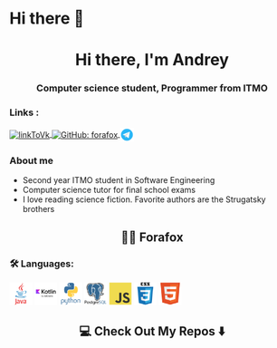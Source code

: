 # Hi there 👋

<div id="header" align="center">
 <h1>Hi there, I'm Andrey</h1>
 <h3>Computer science student, Programmer from ITMO</h3>
</div>

### Links : <span align="center">
<a href="https://vk.com/karapyzika">
 <img align="center" src="https://raw.githubusercontent.com/rahuldkjain/github-profile-readme-generator/master/src/images/icons/Social/vk.svg" alt="linkToVk" height="25" widht="20"/>
</a>
<a href="https://github.com/forafox">
 <img align="center" src="https://raw.githubusercontent.com/rahuldkjain/github-profile-readme-generator/master/src/images/icons/Social/github.svg" alt="GitHub: forafox" height="25" widht="20"/>
</a>
<a href="https://t.me/forafox">
 <img align="center" src="https://raw.githubusercontent.com/AliSawari/github-profile-readme-generator/master/src/images/icons/Social/telegram.svg" alt="Telegram: forafox" height="25" widht="20" />
 </a>
 
### About me
- Second year ITMO student in Software Engineering
- Computer science tutor for final school exams 
- I love reading science fiction. Favorite authors are the Strugatsky brothers
<h2 align="center"> 👨‍💻 Forafox</h2>

### :hammer_and_wrench: Languages:
<div display: inline-block;text-align: center>
 <img src="https://github.com/devicons/devicon/blob/master/icons/java/java-original-wordmark.svg" title="Java" alt="Java" width="40" height="40" />
 <img src="https://github.com/devicons/devicon/blob/master/icons/kotlin/kotlin-original-wordmark.svg" title="Kotlin" alt="Kotlin" width="40" height="40"/>
 <img src="https://github.com/devicons/devicon/blob/master/icons/python/python-original-wordmark.svg" title="Python" alt="Python" width="40" height="40"/>
 <img src="https://github.com/devicons/devicon/blob/master/icons/postgresql/postgresql-original-wordmark.svg" title="Postgresql" alt="Postgresql" width="40" height="40"/>
 <img src="https://github.com/devicons/devicon/blob/master/icons/javascript/javascript-original.svg" title="JavaScript" alt="JavaScript" width="40" height="40" />
 <img src="https://github.com/devicons/devicon/blob/master/icons/css3/css3-original-wordmark.svg" title="CSS3" alt="CSS3" width="40" height="40"/>
 <img src="https://github.com/devicons/devicon/blob/master/icons/html5/html5-original.svg" title="HTML5" alt="HTML5" width="40" height="40"/>
</div>
<h2  align="center">💻 Check Out My Repos ⬇️ </h2>
